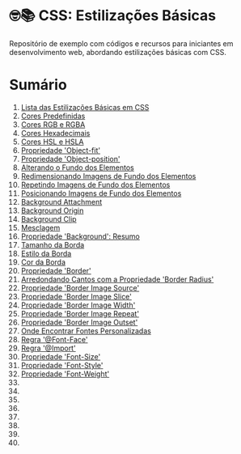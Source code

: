 # 🤓📚 CSS: Estilizações Básicas
Repositório de exemplo com códigos e recursos para iniciantes em desenvolvimento web, abordando estilizações básicas com CSS.

# Sumário

1. [Lista das Estilizações Básicas em CSS](https://github.com/vinicius-maznar/anotacoes-css-estilizacoes-basicas/blob/main/01-css-lista-das-estilizacoes-basicas.md)
2. [Cores Predefinidas](https://github.com/vinicius-maznar/anotacoes-css-estilizacoes-basicas/blob/main/02-cores-pre-definidas.md)
3. [Cores RGB e RGBA](https://github.com/vinicius-maznar/anotacoes-css-estilizacoes-basicas/blob/main/03-cores-rgb-rba.md)
4. [Cores Hexadecimais](https://github.com/vinicius-maznar/anotacoes-css-estilizacoes-basicas/blob/main/04-cores-hexadecimais.md)
5. [Cores HSL e HSLA](https://github.com/vinicius-maznar/anotacoes-css-estilizacoes-basicas/blob/main/05-cores-hsl-e-hsla.md)
6. [Propriedade 'Object-fit'](https://github.com/vinicius-maznar/anotacoes-css-estilizacoes-basicas/blob/main/06-object-fit-propriedade.md)
7. [Propriedade 'Object-position'](https://github.com/vinicius-maznar/anotacoes-css-estilizacoes-basicas/blob/main/07-object-position-propriedade.md)
8. [Alterando o Fundo dos Elementos](https://github.com/vinicius-maznar/anotacoes-css-estilizacoes-basicas/blob/main/08-alterando-o-fundo-dos-elementos.md)
9. [Redimensionando Imagens de Fundo dos Elementos](https://github.com/vinicius-maznar/anotacoes-css-estilizacoes-basicas/blob/main/09-redimensionando-imagens-de-fundo-dos-elementos.md)
10. [Repetindo Imagens de Fundo dos Elementos](https://github.com/vinicius-maznar/anotacoes-css-estilizacoes-basicas/blob/main/10-repeticao-da-imagem-de-fundo-de-um-elemento.md)
11. [Posicionando Imagens de Fundo dos Elementos](https://github.com/vinicius-maznar/anotacoes-css-estilizacoes-basicas/blob/main/10-repeticao-da-imagem-de-fundo-de-um-elemento.md)
12. [Background Attachment](https://github.com/vinicius-maznar/anotacoes-css-estilizacoes-basicas/blob/main/12-posicionando-imagens-de-fundo-dos-elementos.md)
13. [Background Origin](https://github.com/vinicius-maznar/anotacoes-css-estilizacoes-basicas/blob/main/13-background-origin.md)
14. [Background Clip](https://github.com/vinicius-maznar/anotacoes-css-estilizacoes-basicas/blob/main/14-background-clip.md)
15. [Mesclagem](https://github.com/vinicius-maznar/anotacoes-css-estilizacoes-basicas/blob/main/15-mesclagem.md)
16. [Propriedade 'Background': Resumo](https://github.com/vinicius-maznar/anotacoes-css-estilizacoes-basicas/blob/main/16-propriedade-background-resumo.md)
17. [Tamanho da Borda](https://github.com/vinicius-maznar/anotacoes-css-estilizacoes-basicas/blob/main/17-tamanho-da-borda.md)
18. [Estilo da Borda](https://github.com/vinicius-maznar/anotacoes-css-estilizacoes-basicas/blob/main/18-estilo-da-borda.md)
19. [Cor da Borda](https://github.com/vinicius-maznar/anotacoes-css-estilizacoes-basicas/blob/main/19-cor-da-borda.md)
20. [Propriedade 'Border'](https://github.com/vinicius-maznar/anotacoes-css-estilizacoes-basicas/blob/main/20-propriedade-border.md)
21. [Arredondando Cantos com a Propriedade 'Border Radius'](https://github.com/vinicius-maznar/anotacoes-css-estilizacoes-basicas/blob/main/20-propriedade-border.md)
22. [Propriedade 'Border Image Source'](https://github.com/vinicius-maznar/anotacoes-css-estilizacoes-basicas/blob/main/22-border-image-source.md)
23. [Propriedade 'Border Image Slice'](https://github.com/vinicius-maznar/anotacoes-css-estilizacoes-basicas/blob/main/22-border-image-source.md)
24. [Propriedade 'Border Image Width'](https://github.com/vinicius-maznar/anotacoes-css-estilizacoes-basicas/blob/main/24-border-image-width.md)
25. [Propriedade 'Border Image Repeat'](https://github.com/vinicius-maznar/anotacoes-css-estilizacoes-basicas/blob/main/25-border-image-repeat.md)
26. [Propriedade 'Border Image Outset'](https://github.com/vinicius-maznar/anotacoes-css-estilizacoes-basicas/blob/main/26-border-image-outset.md)
27. [Onde Encontrar Fontes Personalizadas](https://github.com/vinicius-maznar/anotacoes-css-estilizacoes-basicas/blob/main/27-onde-econtrar-fontes-personalizadas.md)
28. [Regra '@Font-Face'](https://github.com/vinicius-maznar/anotacoes-css-estilizacoes-basicas/blob/main/28-regra-font-face.md)
29. [Regra '@Import'](https://github.com/vinicius-maznar/anotacoes-css-estilizacoes-basicas/blob/main/29-regra-import.md)
30. [Propriedade 'Font-Size'](https://github.com/vinicius-maznar/anotacoes-css-estilizacoes-basicas/blob/main/30-font-size.md)
31. [Propriedade 'Font-Style'](https://github.com/vinicius-maznar/anotacoes-css-estilizacoes-basicas/blob/main/31-font-style.md)
32. [Propriedade 'Font-Weight'](https://github.com/vinicius-maznar/anotacoes-css-estilizacoes-basicas/blob/main/32-font-weight.md)
33. []()
34. []()
35. []()
36. []()
37. []()
38. []()
39. []()
40. []() 
